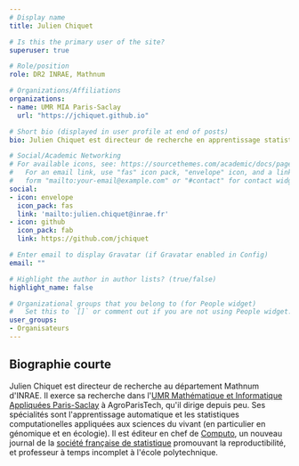 ```yaml
---
# Display name
title: Julien Chiquet

# Is this the primary user of the site?
superuser: true

# Role/position
role: DR2 INRAE, Mathnum

# Organizations/Affiliations
organizations:
- name: UMR MIA Paris-Saclay
  url: "https://jchiquet.github.io"

# Short bio (displayed in user profile at end of posts)
bio: Julien Chiquet est directeur de recherche en apprentissage statistique au département Mathnum d'INRAE. Il exerce sa recherche dans l'UMR MIA Paris-Saclay à AgroParisTech

# Social/Academic Networking
# For available icons, see: https://sourcethemes.com/academic/docs/page-builder/#icons
#   For an email link, use "fas" icon pack, "envelope" icon, and a link in the
#   form "mailto:your-email@example.com" or "#contact" for contact widget.
social:
- icon: envelope
  icon_pack: fas
  link: 'mailto:julien.chiquet@inrae.fr'
- icon: github
  icon_pack: fab
  link: https://github.com/jchiquet

# Enter email to display Gravatar (if Gravatar enabled in Config)
email: ""

# Highlight the author in author lists? (true/false)
highlight_name: false

# Organizational groups that you belong to (for People widget)
#   Set this to `[]` or comment out if you are not using People widget.
user_groups:
- Organisateurs
---
```


## Biographie courte

Julien Chiquet est directeur de recherche au département Mathnum d'INRAE. Il exerce sa recherche dans l'[UMR Mathématique et Informatique Appliquées Paris-Saclay](https://www6.inrae.fr/mia-paris) à AgroParisTech, qu'il dirige depuis peu. Ses spécialités sont l'apprentissage automatique et les statistiques computationelles appliquées aux sciences du vivant (en particulier en génomique et en écologie). Il est éditeur en chef de [Computo](https://computo.sfds.asso.fr/), un nouveau journal de la [société française de statistique](https://www.sfds.asso.fr/) promouvant la reproductibilité, et professeur à temps incomplet à l'école polytechnique.

